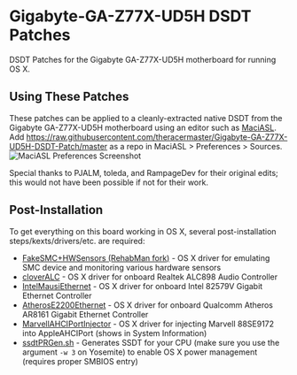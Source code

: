 # Gigabyte-GA-Z77X-UD5H DSDT Patches

DSDT Patches for the Gigabyte GA-Z77X-UD5H motherboard for running OS X.

## Using These Patches
These patches can be applied to a cleanly-extracted native DSDT from the Gigabyte GA-Z77X-UD5H motherboard using an editor such as [MaciASL](http://maciasl.sourceforge.net). Add https://raw.githubusercontent.com/theracermaster/Gigabyte-GA-Z77X-UD5H-DSDT-Patch/master as a repo in MaciASL > Preferences > Sources.
![MaciASL Preferences Screenshot](http://i.imgur.com/fV48uhM.png)

Special thanks to PJALM, toleda, and RampageDev for their original edits; this would not have been possible if not for their work.

## Post-Installation
To get everything on this board working in OS X, several post-installation steps/kexts/drivers/etc. are required:

- [FakeSMC+HWSensors (RehabMan fork)](https://bitbucket.org/RehabMan/os-x-fakesmc-kozlek) - OS X driver for emulating SMC device and monitoring various hardware sensors
- [cloverALC](https://github.com/toleda/audio_CloverALC) - OS X driver for onboard Realtek ALC898 Audio Controller
- [IntelMausiEthernet](http://www.insanelymac.com/forum/topic/304235-intelmausiethernetkext-for-intel-onboard-lan/) - OS X driver for onboard Intel 82579V Gigabit Ethernet Controller
- [AtherosE2200Ethernet](http://www.insanelymac.com/forum/topic/300056-solution-for-qualcomm-atheros-ar816x-ar817x-and-killer-e220x) - OS X driver for onboard Qualcomm Atheros AR8161 Gigabit Ethernet Controller
- [MarvellAHCIPortInjector](https://github.com/theracermaster/MarvellAHCIPortInjector) - OS X driver for injecting Marvell 88SE9172 into AppleAHCIPort (shows in System Information)
- [ssdtPRGen.sh](https://github.com/Piker-Alpha/ssdtPRGen.sh) - Generates SSDT for your CPU (make sure you use the argument `-w 3` on Yosemite) to enable OS X power management (requires proper SMBIOS entry)
